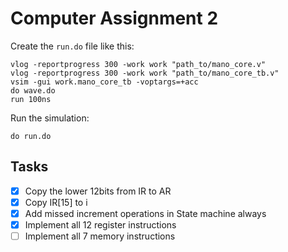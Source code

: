 # Computer Assignment 2

Create the `run.do` file like this:

```
vlog -reportprogress 300 -work work "path_to/mano_core.v"
vlog -reportprogress 300 -work work "path_to/mano_core_tb.v"
vsim -gui work.mano_core_tb -voptargs=+acc
do wave.do
run 100ns
```

Run the simulation:

```
do run.do
```

## Tasks

- [x] Copy the lower 12bits from IR to AR
- [x] Copy IR[15] to i
- [x] Add missed increment operations in State machine always
- [x] Implement all 12 register instructions
- [ ] Implement all 7 memory instructions
